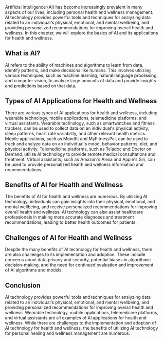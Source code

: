 
Artificial intelligence (AI) has become increasingly prevalent in many aspects of our lives, including personal health and wellness management. AI technology provides powerful tools and techniques for analyzing data related to an individual's physical, emotional, and mental wellbeing, and providing personalized recommendations for improving overall health and wellness. In this chapter, we will explore the basics of AI and its applications for health and wellness.

What is AI?
-----------

AI refers to the ability of machines and algorithms to learn from data, identify patterns, and make decisions like humans. This involves utilizing various techniques, such as machine learning, natural language processing, and computer vision, to analyze large amounts of data and provide insights and predictions based on that data.

Types of AI Applications for Health and Wellness
------------------------------------------------

There are various types of AI applications for health and wellness, including wearable technology, mobile applications, telemedicine platforms, and virtual assistants. Wearable technology, such as smartwatches and fitness trackers, can be used to collect data on an individual's physical activity, sleep patterns, heart rate variability, and other relevant health metrics. Mobile applications, such as Moodfit and MyFitnessPal, can be used to track and analyze data on an individual's mood, behavior patterns, diet, and physical activity. Telemedicine platforms, such as Teladoc and Doctor on Demand, utilize AI technology to provide remote medical consultations and treatment. Virtual assistants, such as Amazon's Alexa and Apple's Siri, can be used to provide personalized health and wellness information and recommendations.

Benefits of AI for Health and Wellness
--------------------------------------

The benefits of AI for health and wellness are numerous. By utilizing AI technology, individuals can gain insights into their physical, emotional, and mental wellbeing, and receive personalized recommendations for improving overall health and wellness. AI technology can also assist healthcare professionals in making more accurate diagnoses and treatment recommendations, leading to better health outcomes for patients.

Challenges of AI for Health and Wellness
----------------------------------------

Despite the many benefits of AI technology for health and wellness, there are also challenges to its implementation and adoption. These include concerns about data privacy and security, potential biases in algorithmic decision-making, and the need for continued evaluation and improvement of AI algorithms and models.

Conclusion
----------

AI technology provides powerful tools and techniques for analyzing data related to an individual's physical, emotional, and mental wellbeing, and providing personalized recommendations for improving overall health and wellness. Wearable technology, mobile applications, telemedicine platforms, and virtual assistants are all examples of AI applications for health and wellness. While there are challenges to the implementation and adoption of AI technology for health and wellness, the benefits of utilizing AI technology for personal healing and wellness management are numerous.
